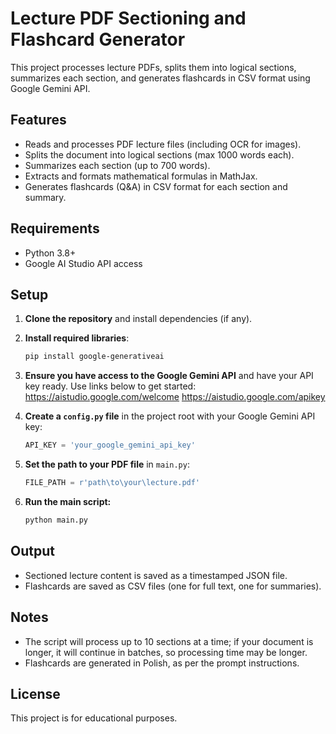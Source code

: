# Lecture PDF Sectioning and Flashcard Generator

This project processes lecture PDFs, splits them into logical sections, summarizes each section, and generates flashcards in CSV format using Google Gemini API.

## Features

- Reads and processes PDF lecture files (including OCR for images).
- Splits the document into logical sections (max 1000 words each).
- Summarizes each section (up to 700 words).
- Extracts and formats mathematical formulas in MathJax.
- Generates flashcards (Q&A) in CSV format for each section and summary.

## Requirements

- Python 3.8+
- Google AI Studio API access

## Setup

1. **Clone the repository** and install dependencies (if any).

2. **Install required libraries**:
    ```bash
    pip install google-generativeai
    ```
3. **Ensure you have access to the Google Gemini API** and have your API key ready. Use links below to get started:
   https://aistudio.google.com/welcome
   https://aistudio.google.com/apikey

4. **Create a `config.py` file** in the project root with your Google Gemini API key:
    ```python
    API_KEY = 'your_google_gemini_api_key'
    ```

5. **Set the path to your PDF file** in `main.py`:
    ```python
    FILE_PATH = r'path\to\your\lecture.pdf'
    ```

6. **Run the main script:**
    ```bash
    python main.py
    ```

## Output

- Sectioned lecture content is saved as a timestamped JSON file.
- Flashcards are saved as CSV files (one for full text, one for summaries).

## Notes

- The script will process up to 10 sections at a time; if your document is longer, it will continue in batches, so processing time may be longer.
- Flashcards are generated in Polish, as per the prompt instructions.

## License

This project is for educational purposes.